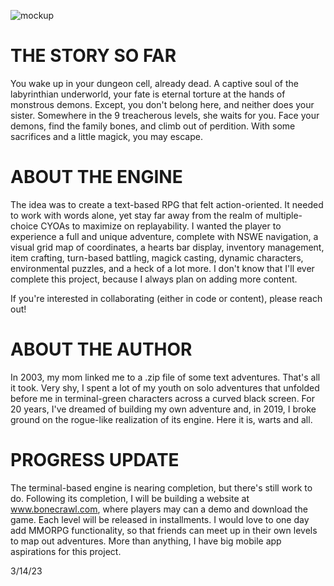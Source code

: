 ![mockup](https://user-images.githubusercontent.com/118931925/225107805-62ca450a-a079-47e0-97ec-76eddb036285.png)


# THE STORY SO FAR

You wake up in your dungeon cell, already dead. A captive soul of the labyrinthian underworld, your fate is eternal torture at the hands of monstrous demons. Except, you don't belong here, and neither does your sister. Somewhere in the 9 treacherous levels, she waits for you. Face your demons, find the family bones, and climb out of perdition. With some sacrifices and a little magick, you may escape.



# ABOUT THE ENGINE 

The idea was to create a text-based RPG that felt action-oriented. It needed to work with words alone, yet stay far away from the realm of multiple-choice CYOAs to maximize on replayability. I wanted the player to experience a full and unique adventure, complete with NSWE navigation, a visual grid map of coordinates, a hearts bar display, inventory management, item crafting, turn-based battling, magick casting, dynamic characters, environmental puzzles, and a heck of a lot more. I don't know that I'll ever complete this project, because I always plan on adding more content. 

If you're interested in collaborating (either in code or content), please reach out!



# ABOUT THE AUTHOR

In 2003, my mom linked me to a .zip file of some text adventures. That's all it took. Very shy, I spent a lot of my youth on solo adventures that unfolded before me in terminal-green characters across a curved black screen. For 20 years, I've dreamed of building my own adventure and, in 2019, I broke ground on the rogue-like realization of its engine. Here it is, warts and all.



# PROGRESS UPDATE

The terminal-based engine is nearing completion, but there's still work to do. Following its completion, I will be building a website at www.bonecrawl.com, where players may can a demo and download the game. Each level will be released in installments. I would love to one day add MMORPG functionality, so that friends can meet up in their own levels to map out adventures. More than anything, I have big mobile app aspirations for this project. 

3/14/23

